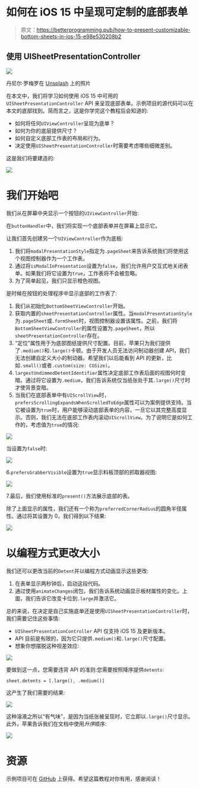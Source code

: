 # 如何在 iOS 15 中呈现可定制的底部表单

> 原文：<https://betterprogramming.pub/how-to-present-customizable-bottom-sheets-in-ios-15-e98e530208b2>

## 使用 UISheetPresentationController

![](img/cdcd8cc32f3ec7011edf168c3c84bfbe.png)

丹尼尔·罗梅罗在 [Unsplash](https://unsplash.com?utm_source=medium&utm_medium=referral) 上的照片

在本文中，我们将学习如何使用 iOS 15 中可用的`UISheetPresentationController` API 来呈现底部表单。示例项目的源代码可以在本文的底部找到。简而言之，这是你学完这个教程后会知道的:

*   如何将任何`UIViewController`呈现为底单？
*   如何为你的底层提供尺寸？
*   如何自定义底部工作表的布局和行为。
*   决定使用`UISheetPresentationController`时需要考虑哪些细微差别。

这是我们将要建造的:

![](img/b3a449f4821cc628f9f9758adc48f40b.png)

# 我们开始吧

我们从在屏幕中央显示一个按钮的`UIViewController`开始:

在`buttonHandler`中，我们将实现一个底部表单并在屏幕上显示它。

让我们首先创建另一个`UIViewController`作为底板:

1.  我们将`modalPresentationStyle`指定为`.pageSheet`来告诉系统我们将使用这个视图控制器作为一个工作表。
2.  通过将`isModalInPresentation`设置为`false`，我们允许用户交互式地关闭表单。如果我们将它设置为`true`，工作表将不会被忽略。
3.  为了简单起见，我们只显示橙色视图。

是时候在按钮的处理程序中显示底部的工作表了:

1.  我们从初始化`BottomSheetViewController`开始。
2.  获取内置的`sheetPresentationController`属性。当`modalPresentationStyle`为`.pageSheet`或`.formSheet`时，视图控制器设置该属性。之前，我们将`BottomSheetViewController`的属性设置为`.pageSheet`，所以`sheetPresentationController`存在。
3.  “定位”属性用于为底部图纸提供尺寸配置。目前，苹果只为我们提供了`.medium()`和`.large()`卡顿。由于开发人员无法访问制动器创建 API，我们无法创建自定义大小的制动器。希望我们以后能看到 API 的更新，比如`.small()`或者`.custom(size: CGSize)`。
4.  `largestUndimmedDetentIdentifier`属性决定底部工作表后面的视图何时变暗。通过将它设置为`.medium`，我们告诉系统仅当纸张处于其`.large()`尺寸时才使背景变暗。
5.  当我们在底部表单中有`UIScrollView`时，`prefersScrollingExpandsWhenScrolledToEdge`属性可以为案例提供支持。当它被设置为`true`时，用户能够滚动底部表单的内容，一旦它以其完整高度显示。否则，我们无法在底部工作表内滚动`UIScrollView`。为了说明它是如何工作的，考虑值为`true`的情况:

![](img/a351d10f4607fed724c7b98ebffcf9da.png)

当设置为`false`时:

![](img/8e8b7b87377cdfc7fb74c4729fa22bb8.png)

6.`prefersGrabberVisible`设置为`true`显示料板顶部的抓取器视图:

![](img/e72c7212a876f046fd24c2eb4f187bd7.png)

7.最后，我们使用标准的`present()`方法展示底部的表。

除了上面显示的属性，我们还有一个称为`preferredCornerRadius`的圆角半径属性。通过将其设置为 0，我们得到以下结果:

![](img/eff83eeef077a6cf00401f07357adc37.png)

# 以编程方式更改大小

我们还可以更改当前的`Detent`并以编程方式动画显示这些更改:

1.  在表单显示两秒钟后，启动这段代码。
2.  通过使用`animateChanges`闭包，我们告诉系统动画显示板材属性的变化。上面，我们告诉它改变卡位到`.large`并激活它。

总的来说，在决定是自己实施底单还是使用`UISheetPresentationController`时，我们需要记住这些事情:

*   `UISheetPresentationController` API 仅支持 iOS 15 及更新版本。
*   API 目前是有限的，因为它只提供`.medium()`和`.large()`尺寸配置。
*   想象你想摆脱这种视差效应:

![](img/1487096efb540cb7674a1d732af7c8c8.png)

要做到这一点，您需要违背 API 的准则:您需要按照降序提供`detents`:

`sheet.detents = [.large(), .medium()]`

这产生了我们需要的结果:

![](img/fb94dda1141a0523a9f08f8e4be678ff.png)

这种溶液之所以“有气味”，是因为当纸张被呈现时，它立即以`.large()`尺寸显示。此外，苹果告诉我们在文档中使用*升序*顺序:

![](img/b5b8b23120c4eaafeb768f98a859568a.png)

# 资源

示例项目可在 [GitHub](https://github.com/zafarivaev/uisheetpresentationcontroller-ios15) 上获得。希望这篇教程对你有用，感谢阅读！